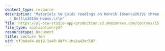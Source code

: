```yaml
---
content_type: resource
description: "Materials to guide readings on Henrik Ibsen\u2019s three-act play, A\
  \ Doll\u2019s House.\r\n"
file: https://ol-ocw-studio-app-production.s3.amazonaws.com/courses/15-269b-literature-ethics-and-authority-fall-2002/df2a0ad488191e4098fb1be2a43ed507_lecture10.pdf
file_type: application/pdf
resourcetype: Document
title: Lecture Ten
uid: df2a0ad4-8819-1e40-98fb-1be2a43ed507
---
```

